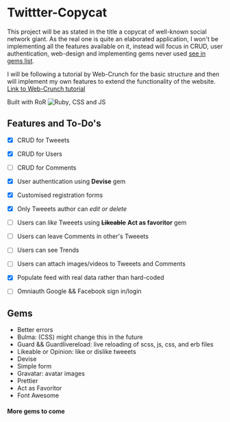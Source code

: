 # Twittter-Copycat


This project will be as stated in the title a copycat of well-known social network giant. As the real one is quite an elaborated application, I won't be implementing all the features available on it, instead will focus in CRUD, user authentication, web-design and implementing gems never used [see in gems list](#gems).

I will be following a tutorial by Web-Crunch for the basic structure and then will implement my own features to extend the functionality of the website. 
[Link to Web-Crunch tutorial](https://web-crunch.com/posts/lets-build-with-ruby-on-rails-a-twitter-clone)

Built with RoR ![Ruby](https://cdn.emojidex.com/emoji/mdpi/Ruby.png "Ruby"), CSS and JS

## Features and To-Do's

- [x] CRUD for Tweeets
- [x] CRUD for Users
- [ ] CRUD for Comments
- [x] User authentication using **Devise** gem
- [x] Customised registration forms
- [x] Only Tweeets author can *edit or delete* 
- [ ] Users can *like* Tweeets using ~~**Likeable**~~ **Act as favoritor** gem
- [ ] Users can leave Comments in other's Tweeets
- [ ] Users can see Trends
- [ ] Users can attach images/videos to Tweeets and Comments
- [x] Populate feed with real data rather than hard-coded
- [ ] Omniauth Google && Facebook sign in/login


## Gems

* Better errors
* Bulma: (CSS) might change this in the future
* Guard && Guardlivereload: live reloading of scss, js, css, and erb files
* Likeable or Opinion: like or dislike tweeets
* Devise
* Simple form
* Gravatar: avatar images
* Prettier
* Act as Favoritor
* Font Awesome
#### More gems to come
